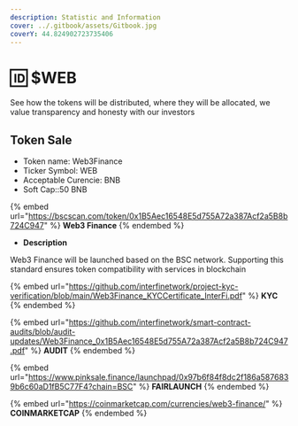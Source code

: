 ```yaml
---
description: Statistic and Information
cover: ../.gitbook/assets/Gitbook.jpg
coverY: 44.824902723735406
---
```


# 🆔 $WEB

See how the tokens will be distributed, where they will be allocated, we value transparency and honesty with our investors

## Token Sale

* Token name: Web3Finance
* Ticker Symbol: WEB
* Acceptable Curencie: BNB
* Soft Cap::50 BNB

{% embed url="https://bscscan.com/token/0x1B5Aec16548E5d755A72a387Acf2a5B8b724C947" %}
**Web3 Finance**
{% endembed %}

* **Description**

Web3 Finance will be launched based on the BSC network. Supporting this standard ensures token compatibility with services in blockchain

{% embed url="https://github.com/interfinetwork/project-kyc-verification/blob/main/Web3Finance_KYCCertificate_InterFi.pdf" %}
**KYC**
{% endembed %}

{% embed url="https://github.com/interfinetwork/smart-contract-audits/blob/audit-updates/Web3Finance_0x1B5Aec16548E5d755A72a387Acf2a5B8b724C947.pdf" %}
**AUDIT**
{% endembed %}

{% embed url="https://www.pinksale.finance/launchpad/0x97b6f84f8dc2f186a5876839b6c60aD1fB5C77F4?chain=BSC" %}
**FAIRLAUNCH**
{% endembed %}

{% embed url="https://coinmarketcap.com/currencies/web3-finance/" %}
**COINMARKETCAP**
{% endembed %}

